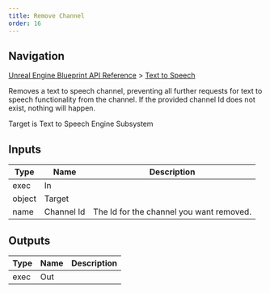 ```yaml
---
title: Remove Channel
order: 16
---
```

## Navigation

[Unreal Engine Blueprint API Reference](https://dev.epicgames.com/documentation/en-us/unreal-engine/BlueprintAPI) > [Text to Speech](https://dev.epicgames.com/documentation/en-us/unreal-engine/BlueprintAPI/TexttoSpeech)

Removes a text to speech channel, preventing all further requests for text to speech functionality from the channel.
If the provided channel Id does not exist, nothing will happen.

Target is Text to Speech Engine Subsystem

## Inputs

| Type | Name | Description |
| --- | --- | --- |
| exec | In |  |
| object | Target |  |
| name | Channel Id | The Id for the channel you want removed. |

## Outputs

| Type | Name | Description |
| --- | --- | --- |
| exec | Out |  |
